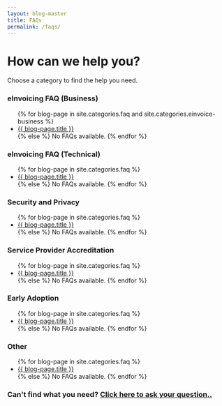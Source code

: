 ```yaml
---
layout: blog-master
title: FAQs
permalink: /faqs/
---
```


# How can we help you?

Choose a category to find the help you need.

<div class="faq-toc">

<div class="faq-category">
    <h3>eInvoicing FAQ (Business)</h3>
    <ul>
        {% for blog-page in site.categories.faq and site.categories.einvoice-business %}
            <li><a href="{{ blog-page.url | absolute_url }}">{{ blog-page.title }}</a></li>
        {% else %}
            No FAQs available.
        {% endfor %}
    </ul>
</div>
<div class="faq-category">
    <h3>eInvoicing FAQ (Technical)</h3>
    <ul>
        {% for blog-page in site.categories.faq %}
            <li><a href="{{ blog-page.url | absolute_url }}">{{ blog-page.title }}</a></li>
        {% else %}
            No FAQs available.
        {% endfor %}
    </ul>
</div>

<div class="faq-category">
    <h3>Security and Privacy</h3>
    <ul>
        {% for blog-page in site.categories.faq %}
            <li><a href="{{ blog-page.url | absolute_url }}">{{ blog-page.title }}</a></li>
        {% else %}
            No FAQs available.
        {% endfor %}
    </ul>
</div>

<div class="faq-category">
    <h3>Service Provider Accreditation</h3>
    <ul>
        {% for blog-page in site.categories.faq %}
            <li><a href="{{ blog-page.url | absolute_url }}">{{ blog-page.title }}</a></li>
        {% else %}
            No FAQs available.
        {% endfor %}
    </ul>
</div>

<div class="faq-category">
    <h3>Early Adoption</h3>
    <ul>
        {% for blog-page in site.categories.faq %}
            <li><a href="{{ blog-page.url | absolute_url }}">{{ blog-page.title }}</a></li>
        {% else %}
            No FAQs available.
        {% endfor %}
    </ul>
</div>

<div class="faq-category">
    <h3>Other</h3>
    <ul>
        {% for blog-page in site.categories.faq %}
            <li><a href="{{ blog-page.url | absolute_url }}">{{ blog-page.title }}</a></li>
        {% else %}
            No FAQs available.
        {% endfor %}
    </ul>
</div>

</div>

### Can't find what you need?  [Click here to ask your question..](mailto:contact@digitalbusinesscouncil.com.au)

